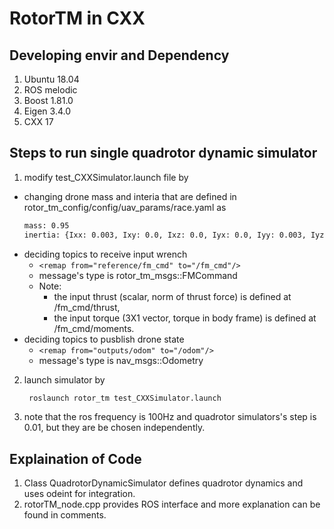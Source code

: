 # RotorTM in CXX

## Developing envir and Dependency
1. Ubuntu 18.04
2. ROS melodic
3. Boost 1.81.0
4. Eigen 3.4.0
5. CXX 17

## Steps to run single quadrotor dynamic simulator
1. modify test_CXXSimulator.launch file by
  - changing drone mass and interia that are defined in rotor_tm_config/config/uav_params/race.yaml as
      ```xml
      mass: 0.95
      inertia: {Ixx: 0.003, Ixy: 0.0, Ixz: 0.0, Iyx: 0.0, Iyy: 0.003, Iyz: 0.0, Izx: 0.0, Izy: 0.0, Izz: 0.004}
      ```
  - deciding topics to receive input wrench 
    - ```<remap from="reference/fm_cmd" to="/fm_cmd"/>```
    - message's type is rotor_tm_msgs::FMCommand
    - Note: 
      - the input thrust (scalar, norm of thrust force) is defined at /fm_cmd/thrust, 
      - the input torque (3X1 vector, torque in body frame) is defined at /fm_cmd/moments.
  - deciding topics to pusblish drone state
    - ```<remap from="outputs/odom" to="/odom"/>```
    - message's type is nav_msgs::Odometry
2. launch simulator by
    ```bash
     roslaunch rotor_tm test_CXXSimulator.launch
    ```
3. note that the ros frequency is 100Hz and quadrotor simulators's step is 0.01, but they are be chosen independently.

## Explaination of Code
1. Class QuadrotorDynamicSimulator defines quadrotor dynamics and uses odeint for integration.
2. rotorTM_node.cpp provides ROS interface and more explanation can be found in comments.